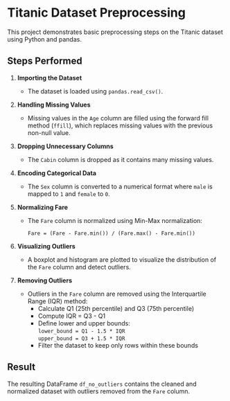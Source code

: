 

# Titanic Dataset Preprocessing

This project demonstrates basic preprocessing steps on the Titanic dataset using Python and pandas.

## Steps Performed

1. **Importing the Dataset**
   - The dataset is loaded using `pandas.read_csv()`.

2. **Handling Missing Values**
   - Missing values in the `Age` column are filled using the forward fill method (`ffill`), which replaces missing values with the previous non-null value.

3. **Dropping Unnecessary Columns**
   - The `Cabin` column is dropped as it contains many missing values.

4. **Encoding Categorical Data**
   - The `Sex` column is converted to a numerical format where `male` is mapped to `1` and `female` to `0`.

5. **Normalizing Fare**
   - The `Fare` column is normalized using Min-Max normalization:
     ```
     Fare = (Fare - Fare.min()) / (Fare.max() - Fare.min())
     ```

6. **Visualizing Outliers**
   - A boxplot and histogram are plotted to visualize the distribution of the `Fare` column and detect outliers.

7. **Removing Outliers**
   - Outliers in the `Fare` column are removed using the Interquartile Range (IQR) method:
     - Calculate Q1 (25th percentile) and Q3 (75th percentile)
     - Compute IQR = Q3 - Q1
     - Define lower and upper bounds:  
       `lower_bound = Q1 - 1.5 * IQR`  
       `upper_bound = Q3 + 1.5 * IQR`
     - Filter the dataset to keep only rows within these bounds

## Result

The resulting DataFrame `df_no_outliers` contains the cleaned and normalized dataset with outliers removed from the `Fare` column.
